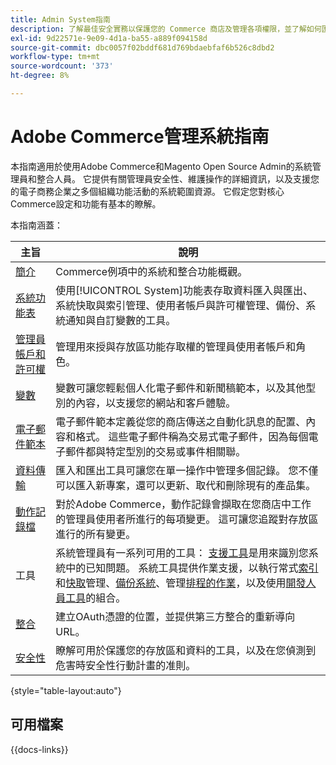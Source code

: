 ```yaml
---
title: Admin System指南
description: 了解最佳安全實務以保護您的 Commerce 商店及管理各項權限，並了解如何匯入和匯出資料、管理整合和擴充功能以及進行日常維護。
exl-id: 9d22571e-9e09-4d1a-ba55-a889f094158d
source-git-commit: dbc0057f02bddf681d769bdaebfaf6b526c8dbd2
workflow-type: tm+mt
source-wordcount: '373'
ht-degree: 8%

---
```


# Adobe Commerce管理系統指南

本指南適用於使用Adobe Commerce和Magento Open Source Admin的系統管理員和整合人員。 它提供有關管理員安全性、維護操作的詳細資訊，以及支援您的電子商務企業之多個組織功能活動的系統範圍資源。 它假定您對核心Commerce設定和功能有基本的瞭解。

本指南涵蓋：

| 主旨 | 說明 |
| ------- | ----------- |
| [簡介](introduction.md) | Commerce例項中的系統和整合功能概觀。 |
| [系統功能表](system-menu.md) | 使用[!UICONTROL System]功能表存取資料匯入與匯出、系統快取與索引管理、使用者帳戶與許可權管理、備份、系統通知與自訂變數的工具。 |
| [管理員帳戶和許可權](permissions.md) | 管理用來授與存放區功能存取權的管理員使用者帳戶和角色。 |
| [變數](variables-predefined.md) | 變數可讓您輕鬆個人化電子郵件和新聞稿範本，以及其他型別的內容，以支援您的網站和客戶體驗。 |
| [電子郵件範本](email-templates.md) | 電子郵件範本定義從您的商店傳送之自動化訊息的配置、內容和格式。 這些電子郵件稱為交易式電子郵件，因為每個電子郵件都與特定型別的交易或事件相關聯。 |
| [資料傳輸](data-transfer.md) | 匯入和匯出工具可讓您在單一操作中管理多個記錄。 您不僅可以匯入新專案，還可以更新、取代和刪除現有的產品集。 |
| [動作記錄檔](action-log.md) | 對於Adobe Commerce，動作記錄會擷取在您商店中工作的管理員使用者所進行的每項變更。 這可讓您追蹤對存放區進行的所有變更。 |
| 工具 | 系統管理員有一系列可用的工具： [支援工具](support.md)是用來識別您系統中的已知問題。 系統工具提供作業支援，以執行常式[索引](index-management.md)和[快取](cache-management.md)管理、[備份系統](backups.md)、管理[排程的作業](data-scheduled-import-export.md)，以及使用[開發人員工具](developer-tools.md)的組合。 |
| [整合](integrations.md) | 建立OAuth憑證的位置，並提供第三方整合的重新導向URL。 |
| [安全性](security.md) | 瞭解可用於保護您的存放區和資料的工具，以及在您偵測到危害時安全性行動計畫的准則。 |

{style="table-layout:auto"}

## 可用檔案

{{docs-links}}
